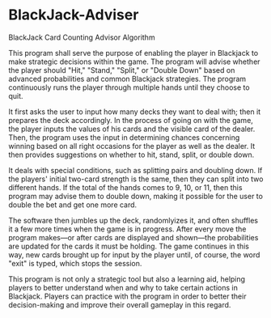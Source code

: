 # BlackJack-Adviser
BlackJack Card Counting Advisor Algorithm

This program shall serve the purpose of enabling the player in Blackjack to make strategic decisions within the game. The program will advise whether the player should "Hit," "Stand," "Split," or "Double Down" based on advanced probabilities and common Blackjack strategies. The program continuously runs the player through multiple hands until they choose to quit.

It first asks the user to input how many decks they want to deal with; then it prepares the deck accordingly. In the process of going on with the game, the player inputs the values of his cards and the visible card of the dealer. Then, the program uses the input in determining chances concerning winning based on all right occasions for the player as well as the dealer. It then provides suggestions on whether to hit, stand, split, or double down.

It deals with special conditions, such as splitting pairs and doubling down. If the players' initial two-card strength is the same, then they can split into two different hands. If the total of the hands comes to 9, 10, or 11, then this program may advise them to double down, making it possible for the user to double the bet and get one more card.

The software then jumbles up the deck, randomlyizes it, and often shuffles it a few more times when the game is in progress. After every move the program makes—or after cards are displayed and shown—the probabilities are updated for the cards it must be holding. The game continues in this way, new cards brought up for input by the player until, of course, the word "exit" is typed, which stops the session.

This program is not only a strategic tool but also a learning aid, helping players to better understand when and why to take certain actions in Blackjack. Players can practice with the program in order to better their decision-making and improve their overall gameplay in this regard.

